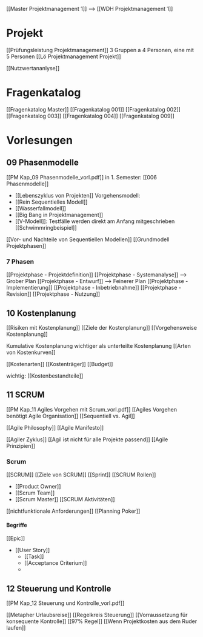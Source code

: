 
[[Master Projektmanagement 1]]
--> [[WDH Projektmanagement 1]]

# Projekt
[[Prüfungsleistung Projektmanagement]]
3 Gruppen a 4 Personen, eine mit 5 Personen
[[Lö Projektmanagement Projekt]]

[[Nutzwertananlyse]]

# Fragenkatalog
[[Fragenkatalog Master]]
[[Fragenkatalog 001]]
[[Fragenkatalog 002]]
[[Fragenkatalog 003]]
[[Fragenkatalog 004]]
[[Fragenkatalog 009]]

# Vorlesungen
## 09 Phasenmodelle
[[PM Kap_09 Phasenmodelle_vorl.pdf]]
in 1. Semester: [[006 Phasenmodelle]]

- [[Lebenszyklus von Projekten]]
Vorgehensmodell:
- [[Rein Sequentielles Modell]]
- [[Wasserfallmodell]]
- [[Big Bang in Projektmanagement]]
- [[V-Modell]]: Testfälle werden direkt am Anfang mitgeschrieben
[[Schwimmringbeispiel]]

[[Vor- und Nachteile von Sequentiellen Modellen]]
[[Grundmodell Projektphasen]]
### 7 Phasen
[[Projektphase - Projektdefinition]]
[[Projektphase - Systemanalyse]] --> Grober Plan
[[Projektphase - Entwurf]] --> Feinerer Plan
[[Projektphase - Implementierung]]
[[Projektphase - Inbetriebnahme]]
[[Projektphase - Revision]]
[[Projektphase - Nutzung]]

## 10 Kostenplanung
[[Risiken mit Kostenplanung]]
[[Ziele der Kostenplanung]]
[[Vorgehensweise Kostenplanung]]

Kumulative Kostenplanung wichtiger als unterteilte Kostenplanung
[[Arten von Kostenkurven]]


[[Kostenarten]]
[[Kostenträger]]
[[Budget]]

wichtig: [[Kostenbestandteile]]


## 11 SCRUM
[[PM Kap_11 Agiles Vorgehen mit Scrum_vorl.pdf]]
[[Agiles Vorgehen benötigt Agile Organisation]]
[[Sequentiell vs. Agil]]

[[Agile Philosophy]]
[[Agile Manifesto]]

[[Agiler Zyklus]]
[[Agil ist nicht für alle Projekte passend]]
[[Agile Prinzipien]]

### Scrum
[[SCRUM]]
[[Ziele von SCRUM]]
[[Sprint]]
[[SCRUM Rollen]]
- [[Product Owner]]
- [[Scrum Team]]
- [[Scrum Master]]
[[SCRUM Aktivitäten]]

[[nichtfunktionale Anforderungen]]
[[Planning Poker]]


#### Begriffe
[[Epic]]
- [[User Story]]
	- [[Task]]
	- [[Acceptance Criterium]]
	- 









## 12 Steuerung und Kontrolle
[[PM Kap_12 Steuerung und Kontrolle_vorl.pdf]]

[[Metapher Urlaubsreise]]
[[Regelkreis Steuerung]]
[[Vorraussetzung für konsequente Kontrolle]]
[[97% Regel]]
[[Wenn Projektkosten aus dem Ruder laufen]]





